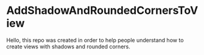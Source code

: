 # AddShadowAndRoundedCornersToView

Hello, this repo was created in order to help people understand how to create views with shadows and rounded corners.
